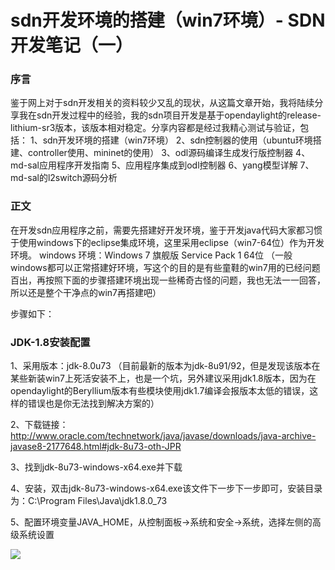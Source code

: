# sdn开发环境的搭建（win7环境）- SDN开发笔记（一）

### 序言

鉴于网上对于sdn开发相关的资料较少又乱的现状，从这篇文章开始，我将陆续分享我在sdn开发过程中的经验，我的sdn项目开发是基于opendaylight的release-lithium-sr3版本，该版本相对稳定。分享内容都是经过我精心测试与验证，包括：
1、sdn开发环境的搭建（win7环境）
2、sdn控制器的使用（ubuntu环境搭建、controller使用、mininet的使用）
3、odl源码编译生成发行版控制器
4、md-sal应用程序开发指南
5、应用程序集成到odl控制器
6、yang模型详解
7、md-sal的l2switch源码分析

### 正文

在开发sdn应用程序之前，需要先搭建好开发环境，鉴于开发java代码大家都习惯于使用windows下的eclipse集成环境，这里采用eclipse（win7-64位）作为开发环境。
windows 环境：Windows 7 旗舰版 Service Pack 1 64位  （一般windows都可以正常搭建好环境，写这个的目的是有些童鞋的win7用的已经问题百出，再按照下面的步骤搭建环境出现一些稀奇古怪的问题，我也无法一一回答，所以还是整个干净点的win7再搭建吧）

步骤如下：

### JDK-1.8安装配置
1、采用版本：jdk-8.0u73 （目前最新的版本为jdk-8u91/92，但是发现该版本在某些新装win7上死活安装不上，也是一个坑，另外建议采用jdk1.8版本，因为在opendaylight的Beryllium版本有些模块使用jdk1.7编译会报版本太低的错误，这样的错误也是你无法找到解决方案的） 

2、下载链接：
http://www.oracle.com/technetwork/java/javase/downloads/java-archive-javase8-2177648.html#jdk-8u73-oth-JPR

3、找到jdk-8u73-windows-x64.exe并下载

4、安装，双击jdk-8u73-windows-x64.exe该文件下一步下一步即可，安装目录为：C:\Program Files\Java\jdk1.8.0_73

5、配置环境变量JAVA_HOME，从控制面板->系统和安全->系统，选择左侧的高级系统设置

![](2016-06-17-SDN开发环境的搭建（win7环境）1.png)